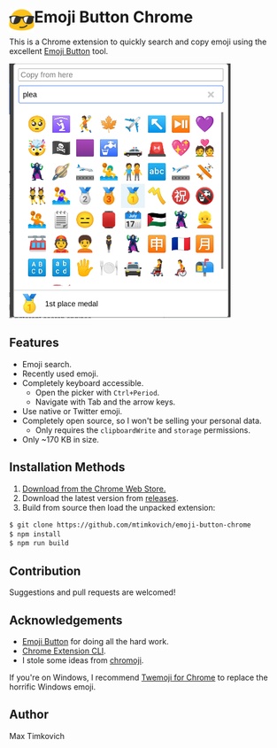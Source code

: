 # <img src="public/icons/icon_48.png" width="45" align="left"> Emoji Button Chrome

This is a Chrome extension to quickly search and copy emoji using the excellent [Emoji Button][eb] tool.

<img src="img/preview.png" width="400px">

## Features

- Emoji search.
- Recently used emoji.
- Completely keyboard accessible.
  - Open the picker with `Ctrl+Period`.
  - Navigate with Tab and the arrow keys.
- Use native or Twitter emoji.
- Completely open source, so I won't be selling your personal data.
  - Only requires the `clipboardWrite` and `storage` permissions.
- Only ~170 KB in size.

## Installation Methods

1. [Download from the Chrome Web Store.](https://chrome.google.com/webstore/detail/emoji-button-chrome/ehmacpiolcofcljbiogbjbojdeiiekdi)
2. Download the latest version from [releases](https://github.com/mtimkovich/emoji-button-chrome/releases).
3. Build from source then load the unpacked extension:

```sh
$ git clone https://github.com/mtimkovich/emoji-button-chrome
$ npm install
$ npm run build
```

## Contribution

Suggestions and pull requests are welcomed!

## Acknowledgements

* [Emoji Button][eb] for doing all the hard work.
* [Chrome Extension CLI](https://github.com/dutiyesh/chrome-extension-cli).
* I stole some ideas from [chromoji](https://github.com/smeeckaert/chromoji).

If you're on Windows, I recommend [Twemoji for Chrome](https://chrome.google.com/webstore/detail/twemoji-for-chrome/fopgafjdjlongoeblobbafbnapafcicg?hl=en) to replace the horrific Windows emoji.

## Author

Max Timkovich

[eb]: https://emoji-button.js.org/
